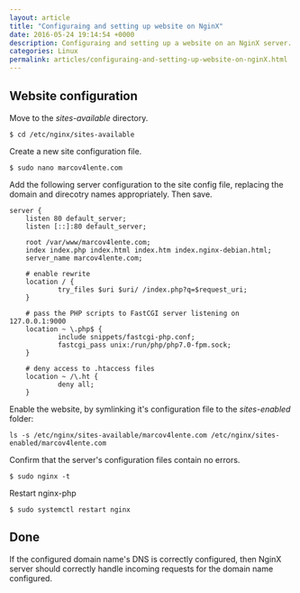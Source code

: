 ```yaml
---
layout: article
title: "Configuraing and setting up website on NginX"
date: 2016-05-24 19:14:54 +0000
description: Configuraing and setting up a website on an NginX server.
categories: Linux
permalink: articles/configuraing-and-setting-up-website-on-nginX.html
---
```

## Website configuration
Move to the *sites-available* directory.
```
$ cd /etc/nginx/sites-available
```

Create a new site configuration file.
```
$ sudo nano marcov4lente.com
```

Add the following server configuration to the site config file, replacing the domain and direcotry names appropriately. Then save.
```
server {
    listen 80 default_server;
    listen [::]:80 default_server;

    root /var/www/marcov4lente.com;
    index index.php index.html index.htm index.nginx-debian.html;
    server_name marcov4lente.com;

    # enable rewrite
    location / {
            try_files $uri $uri/ /index.php?q=$request_uri;
    }

    # pass the PHP scripts to FastCGI server listening on 127.0.0.1:9000
    location ~ \.php$ {
            include snippets/fastcgi-php.conf;
            fastcgi_pass unix:/run/php/php7.0-fpm.sock;
    }

    # deny access to .htaccess files
    location ~ /\.ht {
            deny all;
    }

```

Enable the website, by symlinking it's configuration file to the *sites-enabled* folder:
```
ls -s /etc/nginx/sites-available/marcov4lente.com /etc/nginx/sites-enabled/marcov4lente.com
```

Confirm that the server's configuration files contain no errors.
```
$ sudo nginx -t
```

Restart nginx-php
```
$ sudo systemctl restart nginx
```


## Done
If the configured domain name's DNS is correctly configured, then NginX server should correctly handle incoming requests for the domain name configured.
